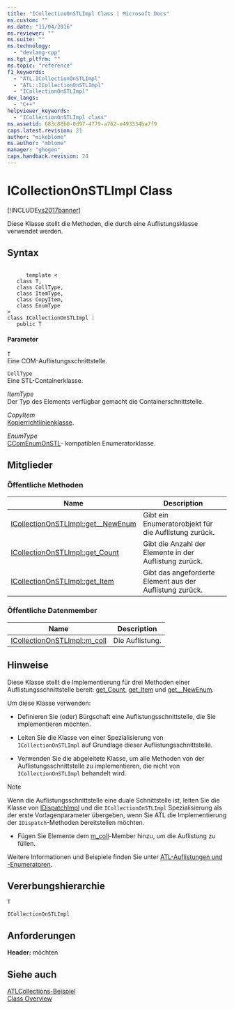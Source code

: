 ```yaml
---
title: "ICollectionOnSTLImpl Class | Microsoft Docs"
ms.custom: ""
ms.date: "11/04/2016"
ms.reviewer: ""
ms.suite: ""
ms.technology: 
  - "devlang-cpp"
ms.tgt_pltfrm: ""
ms.topic: "reference"
f1_keywords: 
  - "ATL.ICollectionOnSTLImpl"
  - "ATL::ICollectionOnSTLImpl"
  - "ICollectionOnSTLImpl"
dev_langs: 
  - "C++"
helpviewer_keywords: 
  - "ICollectionOnSTLImpl class"
ms.assetid: 683c88b0-0d97-4779-a762-e493334ba7f9
caps.latest.revision: 21
author: "mikeblome"
ms.author: "mblome"
manager: "ghogen"
caps.handback.revision: 24
---
```

# ICollectionOnSTLImpl Class
[!INCLUDE[vs2017banner](../../assembler/inline/includes/vs2017banner.md)]

Diese Klasse stellt die Methoden, die durch eine Auflistungsklasse verwendet werden.  
  
## Syntax  
  
```  
  
      template <  
   class T,  
   class CollType,  
   class ItemType,  
   class CopyItem,  
   class EnumType  
>  
class ICollectionOnSTLImpl :  
   public T  
```  
  
#### Parameter  
 `T`  
 Eine COM\-Auflistungsschnittstelle.  
  
 `CollType`  
 Eine STL\-Containerklasse.  
  
 *ItemType*  
 Der Typ des Elements verfügbar gemacht die Containerschnittstelle.  
  
 *CopyItem*  
 [Kopierrichtlinienklasse](../../atl/atl-copy-policy-classes.md).  
  
 *EnumType*  
 [CComEnumOnSTL](../../atl/reference/ccomenumonstl-class.md)\- kompatiblen Enumeratorklasse.  
  
## Mitglieder  
  
### Öffentliche Methoden  
  
|Name|Description|  
|----------|-----------------|  
|[ICollectionOnSTLImpl::get\_\_NewEnum](../Topic/ICollectionOnSTLImpl::get__NewEnum.md)|Gibt ein Enumeratorobjekt für die Auflistung zurück.|  
|[ICollectionOnSTLImpl::get\_Count](../Topic/ICollectionOnSTLImpl::get_Count.md)|Gibt die Anzahl der Elemente in der Auflistung zurück.|  
|[ICollectionOnSTLImpl::get\_Item](../Topic/ICollectionOnSTLImpl::get_Item.md)|Gibt das angeforderte Element aus der Auflistung zurück.|  
  
### Öffentliche Datenmember  
  
|Name|Description|  
|----------|-----------------|  
|[ICollectionOnSTLImpl::m\_coll](../Topic/ICollectionOnSTLImpl::m_coll.md)|Die Auflistung.|  
  
## Hinweise  
 Diese Klasse stellt die Implementierung für drei Methoden einer Auflistungsschnittstelle bereit: [get\_Count](../Topic/ICollectionOnSTLImpl::get_Count.md), [get\_Item](../Topic/ICollectionOnSTLImpl::get_Item.md) und [get\_\_NewEnum](../Topic/ICollectionOnSTLImpl::get__NewEnum.md).  
  
 Um diese Klasse verwenden:  
  
-   Definieren Sie \(oder\) Bürgschaft eine Auflistungsschnittstelle, die Sie implementieren möchten.  
  
-   Leiten Sie die Klasse von einer Spezialisierung von `ICollectionOnSTLImpl` auf Grundlage dieser Auflistungsschnittstelle.  
  
-   Verwenden Sie die abgeleitete Klasse, um alle Methoden von der Auflistungsschnittstelle zu implementieren, die nicht von `ICollectionOnSTLImpl` behandelt wird.  
  
> [!NOTE]
>  Wenn die Auflistungsschnittstelle eine duale Schnittstelle ist, leiten Sie die Klasse von [IDispatchImpl](../../atl/reference/idispatchimpl-class.md) und die `ICollectionOnSTLImpl` Spezialisierung als der erste Vorlagenparameter übergeben, wenn Sie ATL die Implementierung der `IDispatch`\-Methoden bereitstellen möchten.  
  
-   Fügen Sie Elemente dem [m\_coll](../Topic/ICollectionOnSTLImpl::m_coll.md)\-Member hinzu, um die Auflistung zu füllen.  
  
 Weitere Informationen und Beispiele finden Sie unter [ATL\-Auflistungen und \-Enumeratoren](../../atl/atl-collections-and-enumerators.md).  
  
## Vererbungshierarchie  
 `T`  
  
 `ICollectionOnSTLImpl`  
  
## Anforderungen  
 **Header:**  möchten  
  
## Siehe auch  
 [ATLCollections\-Beispiel](../../top/visual-cpp-samples.md)   
 [Class Overview](../../atl/atl-class-overview.md)